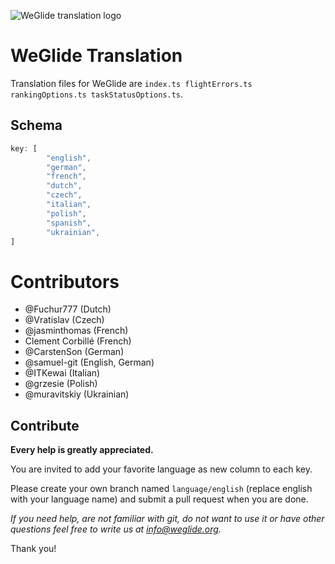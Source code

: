 ![WeGlide translation logo](./logo.png)

# WeGlide Translation

Translation files for WeGlide are ``index.ts flightErrors.ts rankingOptions.ts taskStatusOptions.ts``.

## Schema

```typescript
key: [
        "english",
        "german",
        "french",
        "dutch",
        "czech",
        "italian",
        "polish",
        "spanish",
        "ukrainian",
]
```

# Contributors

* @Fuchur777 (Dutch)
* @Vratislav (Czech)
* @jasminthomas (French)
* Clement Corbillé (French)
* @CarstenSon (German)
* @samuel-git (English, German)
* @ITKewai (Italian)
* @grzesie (Polish)
* @muravitskiy (Ukrainian)

## Contribute

**Every help is greatly appreciated.**

You are invited to add your favorite language as new column to each key.

Please create your own branch named ``language/english`` (replace english with your language name) and submit a pull request when you are done.

*If you need help, are not familiar with git, do not want to use it or have other questions feel free to write us at info@weglide.org.*

Thank you!
